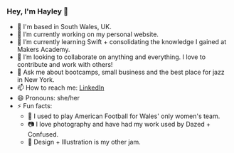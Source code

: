 ### Hey, I'm Hayley 👋

- 📍 I'm based in South Wales, UK.
- 🔭 I’m currently working on my personal website.
- 🌱 I’m currently learning Swift + consolidating the knowledge I gained at Makers Academy.
- 👯 I’m looking to collaborate on anything and everything. I love to contribute and work with others!
- 💬 Ask me about bootcamps, small business and the best place for jazz in New York.
- 📫 How to reach me: [LinkedIn](https://www.linkedin.com/in/hayleydobbs)
- 😄 Pronouns: she/her
- ⚡ Fun facts: 
  - 🏈 I used to play American Football for Wales' only women's team.
  - 📷 I love photography and have had my work used by Dazed + Confused.
  - 🎨 Design + Illustration is my other jam.


<!--
**iamdobbs/iamdobbs** is a ✨ _special_ ✨ repository because its `README.md` (this file) appears on your GitHub profile.

Here are some ideas to get you started:

- 🔭 I’m currently working on ...
- 🌱 I’m currently learning ...
- 👯 I’m looking to collaborate on ...
- 🤔 I’m looking for help with ...
- 💬 Ask me about ...
- 📫 How to reach me: ...
- 😄 Pronouns: ...
- ⚡ Fun fact: ...
-->
